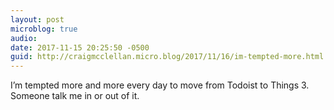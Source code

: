 ```yaml
---
layout: post
microblog: true
audio: 
date: 2017-11-15 20:25:50 -0500
guid: http://craigmcclellan.micro.blog/2017/11/16/im-tempted-more.html
---
```

I’m tempted more and more every day to move from Todoist to Things 3. Someone talk me in or out of it.
